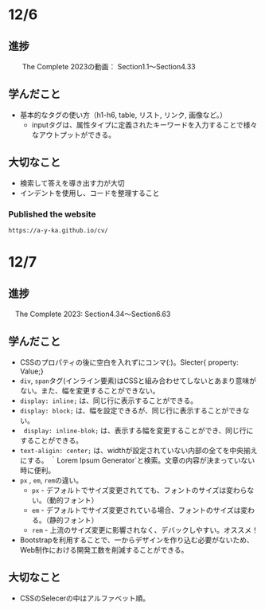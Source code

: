 # 12/6 
## 進捗
　　The Complete 2023の動画： Section1.1〜Section4.33
## 学んだこと
-  基本的なタグの使い方（h1-h6, table, リスト, リンク, 画像など。）
    - inputタグは、属性タイプに定義されたキーワードを入力することで様々なアウトプットができる。

## 大切なこと
- 検索して答えを導き出す力が大切
- インデントを使用し、コードを整理すること

### Published the website
    https://a-y-ka.github.io/cv/

# 12/7 
## 進捗
　The Complete 2023: Section4.34〜Section6.63

## 学んだこと
- CSSのプロパティの後に空白を入れずにコンマ(:)。Slecter{ property: Value;}
- `div`, `span`タグ(インライン要素)はCSSと組み合わせてしないとあまり意味がない。また、幅を変更することができない。
- `display: inline;` は、同じ行に表示することができる。
- `display: block;` は、幅を設定できるが、同じ行に表示することができない。
- ` display: inline-blok;` は、表示する幅を変更することができ、同じ行にすることができる。
- `text-aligin: center;` は、widthが設定されていない内部の全てを中央揃えにする。
｀Lorem Ipsum Generator`と検索。文章の内容が決まっていない時に便利。
- `px` , `em`, `rem`の違い。
    - `px` - デフォルトでサイズ変更されてても、フォントのサイズは変わらない。（動的フォント）
    - `em` - デフォルトでサイズ変更されている場合、フォントのサイズは変わる。（静的フォント）
    - `rem` - 上流のサイズ変更に影響されなく、デバックしやすい。オススメ！
- Bootstrapを利用することで、一からデザインを作り込む必要がないため、Web制作における開発工数を削減することができる。

## 大切なこと
- CSSのSelecerの中はアルファベット順。
